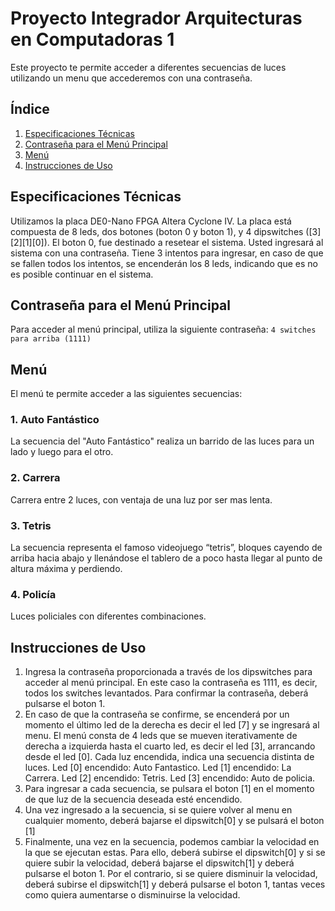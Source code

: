 # Proyecto Integrador Arquitecturas en Computadoras 1

Este proyecto te permite acceder a diferentes secuencias de luces utilizando un menu que accederemos con una contraseña.

## Índice
1. [Especificaciones Técnicas](#especificaciones-técnicas)
2. [Contraseña para el Menú Principal](#contraseña-para-el-menú-principal)
3. [Menú](#menú)
4. [Instrucciones de Uso](#instrucciones-de-uso)

## Especificaciones Técnicas
Utilizamos la placa DE0-Nano FPGA Altera Cyclone IV. La placa está compuesta de 8 leds, dos botones (boton 0 y boton 1), y 4 dipswitches ([3][2][1][0]). El boton 0, fue destinado a resetear el sistema.
Usted ingresará al sistema con una contraseña. Tiene 3 intentos para ingresar, en caso de que se fallen todos los intentos, se encenderán los 8 leds, indicando que es no es posible continuar en el sistema. 

## Contraseña para el Menú Principal
Para acceder al menú principal, utiliza la siguiente contraseña: `4 switches para arriba (1111)`

## Menú
El menú te permite acceder a las siguientes secuencias:

### 1. Auto Fantástico
La secuencia del "Auto Fantástico" realiza un barrido de las luces para un lado y luego para el otro.

### 2. Carrera
Carrera entre 2 luces, con ventaja de una luz por ser mas lenta.

### 3. Tetris
La secuencia representa el famoso videojuego “tetris”, bloques cayendo de arriba hacia abajo y llenándose el tablero de a poco hasta llegar al punto de altura máxima y perdiendo.

### 4. Policía
Luces policiales con diferentes combinaciones.

## Instrucciones de Uso
1. Ingresa la contraseña proporcionada a través de los dipswitches para acceder al menú principal. En este caso la contraseña es 1111, es decir, todos los switches levantados. Para confirmar la contraseña, deberá pulsarse el boton 1.
2. En caso de que la contraseña se confirme, se encenderá por un momento el último led de la derecha es decir el led [7] y se ingresará al menu. 
El menú consta de 4 leds que se mueven iterativamente de derecha a izquierda hasta el cuarto led, es decir el led [3], arrancando desde el led [0].
Cada luz encendida, indica una secuencia distinta de luces. 
Led [0] encendido: Auto Fantastico. 
Led [1] encendido: La Carrera.
Led [2] encendido: Tetris.
Led [3] encendido: Auto de policia.
3. Para ingresar a cada secuencia, se pulsara el boton [1] en el momento de que luz de la secuencia deseada esté encendido.
4. Una vez ingresado a la secuencia, si se quiere volver al menu en cualquier momento, deberá bajarse el dipswitch[0] y se pulsará el boton [1]
5. Finalmente, una vez en la secuencia, podemos cambiar la velocidad en la que se ejecutan estas. Para ello, deberá subirse el dipswitch[0] y 
si se quiere subir la velocidad, deberá bajarse el dipswitch[1] y deberá pulsarse el boton 1. Por el contrario, si se quiere disminuir la velocidad,
deberá subirse el dipswitch[1] y deberá pulsarse el boton 1, tantas veces como quiera aumentarse o disminuirse la velocidad.

